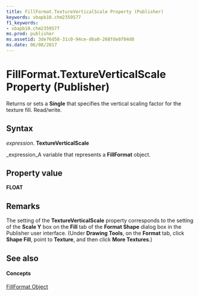 ```yaml
---
title: FillFormat.TextureVerticalScale Property (Publisher)
keywords: vbapb10.chm2359577
f1_keywords:
- vbapb10.chm2359577
ms.prod: publisher
ms.assetid: 3de76d58-31c0-94ce-d6a0-268fde8f04d0
ms.date: 06/08/2017
---
```



# FillFormat.TextureVerticalScale Property (Publisher)

Returns or sets a  **Single** that specifies the vertical scaling factor for the texture fill. Read/write.


## Syntax

 _expression_. **TextureVerticalScale**

 _expression_A variable that represents a  **FillFormat** object.


## Property value

 **FLOAT**


## Remarks

The setting of the  **TextureVerticalScale** property corresponds to the setting of the **Scale Y** box on the **Fill** tab of the **Format Shape** dialog box in the Publisher user interface. (Under **Drawing Tools**, on the  **Format** tab, click **Shape Fill**, point to  **Texture**, and then click  **More Textures**.)


## See also


#### Concepts


 [FillFormat Object](Publisher.FillFormat.md)

